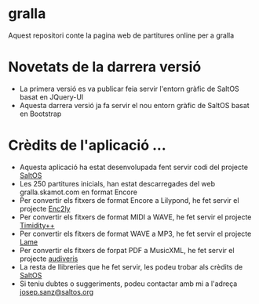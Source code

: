 # gralla
Aquest repositori conte la pagina web de partitures online per a gralla

# Novetats de la darrera versió
- La primera versió es va publicar feia servir l'entorn gràfic de SaltOS basat en JQuery-UI
- Aquesta darrera versió ja fa servir el nou entorn gràfic de SaltOS basat en Bootstrap

# Crèdits de l'aplicació ...
- Aquesta aplicació ha estat desenvolupada fent servir codi del projecte [SaltOS](https://www.saltos.org)
- Les 250 partitures inicials, han estat descarregades del web gralla.skamot.com en format Encore
- Per convertir els fitxers de format Encore a Lilypond, he fet servir el projecte [Enc2ly](https://enc2ly.sourceforge.io/en/)
- Per convertir els fitxers de format MIDI a WAVE, he fet servir el projecte [Timidity++](http://timidity.sourceforge.net/)
- Per convertir els fitxers de format WAVE a MP3, he fet servir el projecte [Lame](https://lame.sourceforge.io/)
- Per convertir els fitxers de forpat PDF a MusicXML, he fet servir el projecte [audiveris](https://github.com/Audiveris/audiveris)
- La resta de llibreries que he fet servir, les podeu trobar als crèdits de [SaltOS](https://www.saltos.org)
- Si teniu dubtes o suggeriments, podeu contactar amb mi a l'adreça josep.sanz@saltos.org

